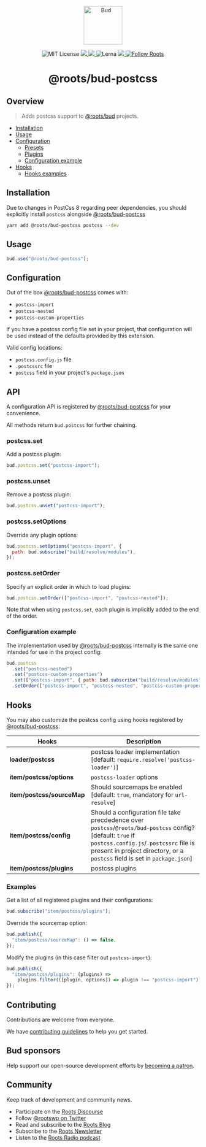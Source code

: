 <p align="center">
  <img alt="Bud" src="https://cdn.roots.io/app/uploads/logo-bud.svg" height="100">
</p>

<p align="center">
  <img alt="MIT License" src="https://img.shields.io/github/license/roots/bud?color=%23525ddc&style=flat-square">
  <a href="https://www.npmjs.com/package/@roots/bud-postcss">
    <img src="https://img.shields.io/npm/v/@roots/bud-postcss.svg?color=%23525ddc&style=flat-square" />
  </a>
  <a href="https://codeclimate.com/github/roots/bud-support/maintainability">
    <img src="https://img.shields.io/codeclimate/maintainability/roots/bud-support?color=%23525ddc&style=flat-square" />
  </a>
  <img alt="Lerna" src="https://img.shields.io/github/lerna-json/v/roots/bud?color=%23525ddc&style=flat-square">
  <a href="Typescript" src="https://github.com/roots/bud/tree/stable/typings">
    <img src="https://img.shields.io/badge/typings-%40roots%2Fbud--typings-%23525ddc" />
  </a>
  <a href="https://twitter.com/rootswp">
    <img alt="Follow Roots" src="https://img.shields.io/twitter/follow/rootswp.svg?color=%23525ddc&style=flat-square" />
  </a>
</p>

<h1 align="center">
  <strong>@roots/bud-postcss</strong>
</h1>

## Overview

> Adds postcss support to [@roots/bud](https://github.com/roots/bud/tree/stable/README.md) projects.

- [Installation](#Installation)
- [Usage](#usage)
- [Configuration](#configuration)
  - [Presets](#presets)
  - [Plugins](#plugins)
  - [Configuration example](#configuration-example)
- [Hooks](#hooks)
  - [Hooks examples](#Examples)

## Installation

Due to changes in PostCss 8 regarding peer dependencies, you should explicitly install `postcss` alongside [@roots/bud-postcss](https://github.com/roots/bud/tree/stable/packages/@roots/bud-postcss)

```sh
yarn add @roots/bud-postcss postcss --dev
```

## Usage

```js
bud.use("@roots/bud-postcss");
```

## Configuration

Out of the box [@roots/bud-postcss](https://github.com/roots/bud/tree/stable/packages/@roots/bud-postcss) comes with:

- `postcss-import`
- `postcss-nested`
- `postcss-custom-properties`

If you have a postcss config file set in your project, that configuration will be used instead of the defaults provided by this extension.

Valid config locations:

- `postcss.config.js` file
- `.postcssrc` file
- `postcss` field in your project's `package.json`

## API

A configuration API is registered by [@roots/bud-postcss](https://github.com/roots/bud/tree/stable/packages/@roots/bud-postcss) for your convenience.

All methods return `bud.postcss` for further chaining.

### postcss.set

Add a postcss plugin:

```js
bud.postcss.set("postcss-import");
```

### postcss.unset

Remove a postcss plugin:

```js
bud.postcss.unset("postcss-import");
```

### postcss.setOptions

Override any plugin options:

```js
bud.postcss.setOptions("postcss-import", {
  path: bud.subscribe("build/resolve/modules"),
});
```

### postcss.setOrder

Specify an explicit order in which to load plugins:

```js
bud.postcss.setOrder(["postcss-import", "postcss-nested"]);
```

Note that when using `postcss.set`, each plugin is implicitly added to the end of the order.

### Configuration example

The implementation used by [@roots/bud-postcss](https://github.com/roots/bud/tree/stable/packages/@roots/bud-postcss) internally is the same one intended for use in the project config:

```js
bud.postcss
  .set("postcss-nested")
  .set("postcss-custom-properties")
  .set(["postcss-import", { path: bud.subscribe("build/resolve/modules") }])
  .setOrder(["postcss-import", "postcss-nested", "postcss-custom-properties"]);
```

## Hooks

You may also customize the postcss config using hooks registered by [@roots/bud-postcss](https://github.com/roots/bud/tree/stable/packages/@roots/bud-postcss):

| Hooks                      | Description                                                                                                                                                                                                                        |
| -------------------------- | ---------------------------------------------------------------------------------------------------------------------------------------------------------------------------------------------------------------------------------- |
| **loader/postcss**         | postcss loader implementation [default: `require.resolve('postcss-loader')`]                                                                                                                                                       |
| **item/postcss/options**   | `postcss-loader` options                                                                                                                                                                                                           |
| **item/postcss/sourceMap** | Should sourcemaps be enabled [default: `true`, mandatory for `url-resolve`]                                                                                                                                                        |
| **item/postcss/config**    | Should a configuration file take precdedence over `postcss`/`@roots/bud-postcss` config? [default: `true` if `postcss.config.js`/`.postcssrc` file is present in project directory, or a `postcss` field is set in `package.json`] |
| **item/postcss/plugins**   | postcss plugins                                                                                                                                                                                                                    |

### Examples

Get a list of all registered plugins and their configurations:

```js
bud.subscribe("item/postcss/plugins");
```

Override the sourcemap option:

```js
bud.publish({
  "item/postcss/sourceMap": () => false,
});
```

Modify the plugins (in this case filter out `postcss-import`):

```js
bud.publish({
  "item/postcss/plugins": (plugins) =>
    plugins.filter(([plugin, options]) => plugin !== "postcss-import"),
});
```

## Contributing

Contributions are welcome from everyone.

We have [contributing guidelines](https://github.com/roots/guidelines/blob/master/CONTRIBUTING.md) to help you get started.

## Bud sponsors

Help support our open-source development efforts by [becoming a patron](https://www.patreon.com/rootsdev).

## Community

Keep track of development and community news.

- Participate on the [Roots Discourse](https://discourse.roots.io/)
- Follow [@rootswp on Twitter](https://twitter.com/rootswp)
- Read and subscribe to the [Roots Blog](https://roots.io/blog/)
- Subscribe to the [Roots Newsletter](https://roots.io/subscribe/)
- Listen to the [Roots Radio podcast](https://roots.io/podcast/)
